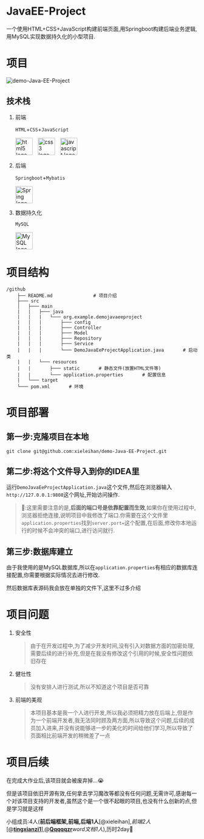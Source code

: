 # JavaEE-Project

一个使用HTML+CSS+JavaScript构建前端页面,用Springboot构建后端业务逻辑,用MySQL实现数据持久化的小型项目.



# 项目

![demo-Java-EE-Project](https://socialify.git.ci/xieleihan/demo-Java-EE-Project/image?description=1&font=Source%20Code%20Pro&forks=1&issues=1&language=1&logo=https%3A%2F%2Favatars.githubusercontent.com%2Fu%2F57227318%3Fs%3D400%26u%3D0042e26f16ac9b24babe9cc6d8f659ba4167f457%26v%3D4&name=1&owner=1&pattern=Floating%20Cogs&pulls=1&stargazers=1&theme=Light)

## 技术栈

1. 前端

	`HTML`+`CSS`+`JavaScript`

	<div align="left">
    <img src="https://fastly.jsdelivr.net/gh/devicons/devicon/icons/html5/html5-original.svg" height="45" alt="html5 logo"  />
    <img width="6" />
    <img src="https://fastly.jsdelivr.net/gh/devicons/devicon/icons/css3/css3-original.svg" height="45" alt="css3 logo"  />
    <img width="6" />
    <img src="https://fastly.jsdelivr.net/gh/devicons/devicon/icons/javascript/javascript-original.svg" height="45" alt="javascript logo"  />
    </div>

2. 后端

	`Springboot`+`Mybatis`

	<div align="left">
    <img src="https://fastly.jsdelivr.net/gh/devicons/devicon/icons/spring/spring-original.svg" height="45" alt="Spring logo"  />
    </div>

3. 数据持久化

	`MySQL`
	
	<div align="left">
	  <img src="https://fastly.jsdelivr.net/gh/devicons/devicon/icons/mysql/mysql-original.svg" height="45" alt="MySQL logo"  />
	</div>



# 项目结构

```text
/github
    ├── README.md               # 项目介绍
    ├─── src
    │   ├─── main
    |   |   ├─── java
    |   |   |   └─── org.example.demojavaeeproject
    |   |   |       ├─── config
    |   |   |       ├─── Controller
    |   |   |       ├─── Model
    |   |   |       ├─── Repository
    |   |   |       ├─── Service
    |   |   |       └─── DemoJavaEeProjectApplication.java       # 启动类
    |   |   └─── resources
    |   |       ├─── static       # 静态文件(放置HTML文件等)
    |   |       └─── application.properties       # 配置信息
    |   └─── target
    └─── pom.xml       # 环境
```



# 项目部署

## 第一步:克隆项目在本地

```text
git clone git@github.com:xieleihan/demo-Java-EE-Project.git
```

## 第二步:将这个文件导入到你的IDEA里

运行`DemoJavaEeProjectApplication.java`这个文件,然后在浏览器输入`http://127.0.0.1:9808`这个网址,开始访问操作.

> 🚧:这里需要注意的是,**后面的端口号是依靠配置而生效**,如果你在使用过程中,浏览器拒绝连接,说明项目中我修改了端口.你需要在这个文件里`application.properties`找到`server.port=`这个配置,在后面,修改你本地运行的时候不会冲突的端口,进行访问就行.

## 第三步:数据库建立

由于我使用的是MySQL数据库,所以在`application.properties`有相应的数据库连接配置,你需要根据实际情况去进行修改.

然后数据库表源码我会放在单独的文件下,这里不过多介绍



# 项目问题

1. 安全性

	> 由于在开发过程中,为了减少开发时间,没有引入对数据方面的加密处理,需要后续的进行补充,但是在我没有修改这个引用的时候,安全性问题依旧存在

2. 健壮性

	> 没有安排人进行测试,所以不知道这个项目是否可靠

3. 前端的美观

	> 本项目基本是我一个人进行开发,所以我必须把精力放在后端上,但是作为一个前端开发者,我无法同时顾及两方面,所以导致这个问题,后续的成员加入进来,并没有说能够进一步的美化的时间给他们学习,所以导致了页面相比前端开发的稍微差了一点



# 项目后续

在完成大作业后,该项目就会被废弃掉...😭

但是该项目依旧开源有效,任何拿去学习魔改等都没有任何问题,无需许可,感谢每一个对该项目支持的开发者,虽然这个是一个很不起眼的项目,也没有什么创新的点,但是学习就是这样

小组成员:4人(**前后端框架,前端,后端1人**[@xieleihan],*前端2人*[@[**tingxianzi1**](https://github.com/tingxianzi1)],@[**Qqqqqzr**](https://github.com/tingxianzi1)*word文档1人*),历时2day🔭

